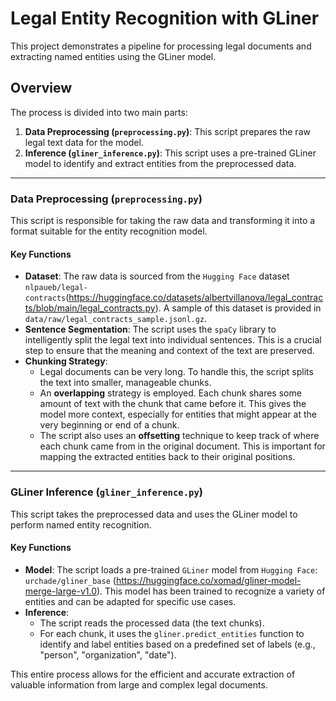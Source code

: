 # Legal Entity Recognition with GLiner

This project demonstrates a pipeline for processing legal documents and extracting named entities using the GLiner model.

## Overview

The process is divided into two main parts:

1.  **Data Preprocessing (`preprocessing.py`)**: This script prepares the raw legal text data for the model.
2.  **Inference (`gliner_inference.py`)**: This script uses a pre-trained GLiner model to identify and extract entities from the preprocessed data.

---

### Data Preprocessing (`preprocessing.py`)

This script is responsible for taking the raw data and transforming it into a format suitable for the entity recognition model.

#### Key Functions

*   **Dataset**: The raw data is sourced from the `Hugging Face` dataset `nlpaueb/legal-contracts`(https://huggingface.co/datasets/albertvillanova/legal_contracts/blob/main/legal_contracts.py). A sample of this dataset is provided in `data/raw/legal_contracts_sample.jsonl.gz`.
*   **Sentence Segmentation**: The script uses the `spaCy` library to intelligently split the legal text into individual sentences. This is a crucial step to ensure that the meaning and context of the text are preserved.
*   **Chunking Strategy**:
    *   Legal documents can be very long. To handle this, the script splits the text into smaller, manageable chunks.
    *   An **overlapping** strategy is employed. Each chunk shares some amount of text with the chunk that came before it. This gives the model more context, especially for entities that might appear at the very beginning or end of a chunk.
    *   The script also uses an **offsetting** technique to keep track of where each chunk came from in the original document. This is important for mapping the extracted entities back to their original positions.

---

### GLiner Inference (`gliner_inference.py`)

This script takes the preprocessed data and uses the GLiner model to perform named entity recognition.

#### Key Functions

*   **Model**: The script loads a pre-trained `GLiner` model from `Hugging Face`: `urchade/gliner_base` (https://huggingface.co/xomad/gliner-model-merge-large-v1.0). This model has been trained to recognize a variety of entities and can be adapted for specific use cases.
*   **Inference**:
    *   The script reads the processed data (the text chunks).
    *   For each chunk, it uses the `gliner.predict_entities` function to identify and label entities based on a predefined set of labels (e.g., "person", "organization", "date").

This entire process allows for the efficient and accurate extraction of valuable information from large and complex legal documents.